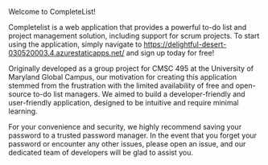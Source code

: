 Welcome to CompleteList! 

Completelist is a web application that provides a powerful to-do list and project management solution, including support for scrum projects. To start using the application, simply navigate to https://delightful-desert-030520003.4.azurestaticapps.net/ and sign up today for free!

Originally developed as a group project for CMSC 495 at the University of Maryland Global Campus, our motivation for creating this application stemmed from the frustration with the limited availability of free and open-source to-do list managers. We aimed to build a developer-friendly and user-friendly application, designed to be intuitive and require minimal learning.

For your convenience and security, we highly recommend saving your password to a trusted password manager. In the event that you forget your password or encounter any other issues, please open an issue, and our dedicated team of developers will be glad to assist you.
